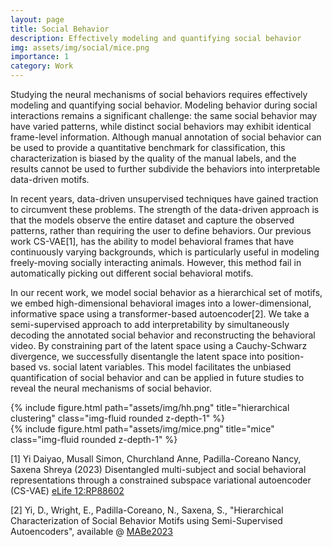 ```yaml
---
layout: page
title: Social Behavior
description: Effectively modeling and quantifying social behavior
img: assets/img/social/mice.png
importance: 1
category: Work
---
```

Studying the neural mechanisms of social behaviors requires effectively modeling and quantifying social behavior. Modeling behavior during social interactions remains a significant challenge: the same social behavior may have varied patterns, while distinct social behaviors may exhibit identical frame-level information. Although manual annotation of social behavior can be used to provide a quantitative benchmark for classification, this characterization is biased by the quality of the manual labels, and the results cannot be used to further subdivide the behaviors into interpretable data-driven motifs.

In recent years, data-driven unsupervised techniques have gained traction to circumvent these problems. The strength of the data-driven approach is that the models observe the entire dataset and capture the observed patterns, rather than requiring the user to define behaviors. Our previous work CS-VAE[1], has the ability to model behavioral frames that have continuously varying backgrounds, which is particularly useful in modeling freely-moving socially interacting animals. However, this method fail in automatically picking out different social behavioral motifs. 

In our recent work, we model social behavior as a hierarchical set of motifs, we embed high-dimensional behavioral images into a lower-dimensional, informative space using a transformer-based autoencoder[2]. We take a semi-supervised approach to add interpretability by simultaneously decoding the annotated social behavior and reconstructing the behavioral video. By constraining part of the latent space using a Cauchy-Schwarz divergence, we successfully disentangle the latent space into position-based vs. social latent variables. This model facilitates the unbiased quantification of social behavior and can be applied in future studies to reveal the neural mechanisms of social behavior. 

<div class="row justify-content-sm-center">
    <div class="col-sm-8 mt-3 mt-md-0">
        {% include figure.html path="assets/img/hh.png" title="hierarchical clustering" class="img-fluid rounded z-depth-1" %}
    </div>
    <div class="col-sm-4 mt-3 mt-md-0">
        {% include figure.html path="assets/img/mice.png" title="mice" class="img-fluid rounded z-depth-1" %}
    </div>
</div>


[1] Yi Daiyao, Musall Simon, Churchland Anne, Padilla-Coreano Nancy, Saxena Shreya (2023) Disentangled multi-subject and social behavioral representations through a constrained subspace variational autoencoder (CS-VAE) [eLife 12:RP88602](https://doi.org/10.7554/eLife.88602.1)

[2] Yi, D., Wright, E., Padilla-Coreano, N., Saxena, S., "Hierarchical Characterization of Social Behavior Motifs using Semi-Supervised Autoencoders", available @ [MABe2023](https://sites.google.com/view/mabe23/accepted-papers)
